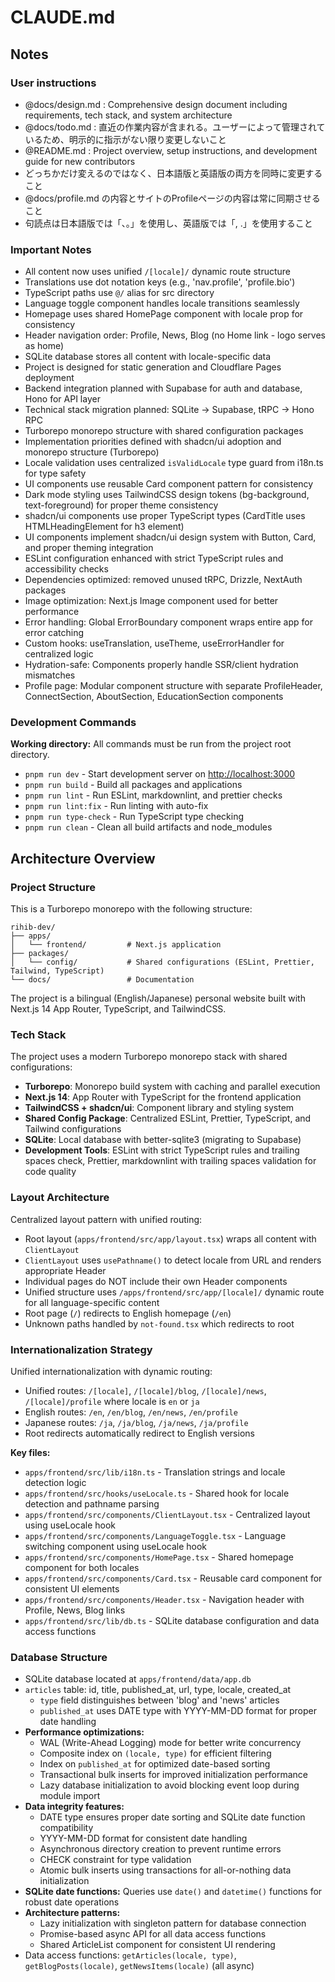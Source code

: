# CLAUDE.md

## Notes

### User instructions

- @docs/design.md : Comprehensive design document including requirements, tech stack, and system architecture
- @docs/todo.md : 直近の作業内容が含まれる。ユーザーによって管理されているため、明示的に指示がない限り変更しないこと
- @README.md : Project overview, setup instructions, and development guide for new contributors
- どっちかだけ変えるのではなく、日本語版と英語版の両方を同時に変更すること
- @docs/profile.md の内容とサイトのProfileページの内容は常に同期させること
- 句読点は日本語版では「、。」を使用し、英語版では「, .」を使用すること

### Important Notes

- All content now uses unified `/[locale]/` dynamic route structure
- Translations use dot notation keys (e.g., 'nav.profile', 'profile.bio')
- TypeScript paths use `@/` alias for src directory
- Language toggle component handles locale transitions seamlessly
- Homepage uses shared HomePage component with locale prop for consistency
- Header navigation order: Profile, News, Blog (no Home link - logo serves as home)
- SQLite database stores all content with locale-specific data
- Project is designed for static generation and Cloudflare Pages deployment
- Backend integration planned with Supabase for auth and database, Hono for API layer
- Technical stack migration planned: SQLite → Supabase, tRPC → Hono RPC
- Turborepo monorepo structure with shared configuration packages
- Implementation priorities defined with shadcn/ui adoption and monorepo structure (Turborepo)
- Locale validation uses centralized `isValidLocale` type guard from i18n.ts for type safety
- UI components use reusable Card component pattern for consistency
- Dark mode styling uses TailwindCSS design tokens (bg-background, text-foreground) for proper theme consistency
- shadcn/ui components use proper TypeScript types (CardTitle uses HTMLHeadingElement for h3 element)
- UI components implement shadcn/ui design system with Button, Card, and proper theming integration
- ESLint configuration enhanced with strict TypeScript rules and accessibility checks
- Dependencies optimized: removed unused tRPC, Drizzle, NextAuth packages
- Image optimization: Next.js Image component used for better performance
- Error handling: Global ErrorBoundary component wraps entire app for error catching
- Custom hooks: useTranslation, useTheme, useErrorHandler for centralized logic
- Hydration-safe: Components properly handle SSR/client hydration mismatches
- Profile page: Modular component structure with separate ProfileHeader, ConnectSection, AboutSection, EducationSection components

### Development Commands

**Working directory:** All commands must be run from the project root directory.

- `pnpm run dev` - Start development server on <http://localhost:3000>
- `pnpm run build` - Build all packages and applications
- `pnpm run lint` - Run ESLint, markdownlint, and prettier checks
- `pnpm run lint:fix` - Run linting with auto-fix
- `pnpm run type-check` - Run TypeScript type checking
- `pnpm run clean` - Clean all build artifacts and node_modules

## Architecture Overview

### Project Structure

This is a Turborepo monorepo with the following structure:

```text
rihib-dev/
├── apps/
│   └── frontend/         # Next.js application
├── packages/
│   └── config/           # Shared configurations (ESLint, Prettier, Tailwind, TypeScript)
└── docs/                 # Documentation
```

The project is a bilingual (English/Japanese) personal website built with Next.js 14 App Router, TypeScript, and TailwindCSS.

### Tech Stack

The project uses a modern Turborepo monorepo stack with shared configurations:

- **Turborepo**: Monorepo build system with caching and parallel execution
- **Next.js 14**: App Router with TypeScript for the frontend application
- **TailwindCSS + shadcn/ui**: Component library and styling system
- **Shared Config Package**: Centralized ESLint, Prettier, TypeScript, and Tailwind configurations
- **SQLite**: Local database with better-sqlite3 (migrating to Supabase)
- **Development Tools**: ESLint with strict TypeScript rules and trailing spaces check, Prettier, markdownlint with trailing spaces validation for code quality

### Layout Architecture

Centralized layout pattern with unified routing:

- Root layout (`apps/frontend/src/app/layout.tsx`) wraps all content with `ClientLayout`
- `ClientLayout` uses `usePathname()` to detect locale from URL and renders appropriate Header
- Individual pages do NOT include their own Header components
- Unified structure uses `/apps/frontend/src/app/[locale]/` dynamic route for all language-specific content
- Root page (`/`) redirects to English homepage (`/en`)
- Unknown paths handled by `not-found.tsx` which redirects to root

### Internationalization Strategy

Unified internationalization with dynamic routing:

- Unified routes: `/[locale]`, `/[locale]/blog`, `/[locale]/news`, `/[locale]/profile` where locale is `en` or `ja`
- English routes: `/en`, `/en/blog`, `/en/news`, `/en/profile`
- Japanese routes: `/ja`, `/ja/blog`, `/ja/news`, `/ja/profile`
- Root redirects automatically redirect to English versions

**Key files:**

- `apps/frontend/src/lib/i18n.ts` - Translation strings and locale detection logic
- `apps/frontend/src/hooks/useLocale.ts` - Shared hook for locale detection and pathname parsing
- `apps/frontend/src/components/ClientLayout.tsx` - Centralized layout using useLocale hook
- `apps/frontend/src/components/LanguageToggle.tsx` - Language switching component using useLocale hook
- `apps/frontend/src/components/HomePage.tsx` - Shared homepage component for both locales
- `apps/frontend/src/components/Card.tsx` - Reusable card component for consistent UI elements
- `apps/frontend/src/components/Header.tsx` - Navigation header with Profile, News, Blog links
- `apps/frontend/src/lib/db.ts` - SQLite database configuration and data access functions

### Database Structure

- SQLite database located at `apps/frontend/data/app.db`
- `articles` table: id, title, published_at, url, type, locale, created_at
  - `type` field distinguishes between 'blog' and 'news' articles
  - `published_at` uses DATE type with YYYY-MM-DD format for proper date handling
- **Performance optimizations:**
  - WAL (Write-Ahead Logging) mode for better write concurrency
  - Composite index on `(locale, type)` for efficient filtering
  - Index on `published_at` for optimized date-based sorting
  - Transactional bulk inserts for improved initialization performance
  - Lazy database initialization to avoid blocking event loop during module import
- **Data integrity features:**
  - DATE type ensures proper date sorting and SQLite date function compatibility
  - YYYY-MM-DD format for consistent date handling
  - Asynchronous directory creation to prevent runtime errors
  - CHECK constraint for type validation
  - Atomic bulk inserts using transactions for all-or-nothing data initialization
- **SQLite date functions:** Queries use `date()` and `datetime()` functions for robust date operations
- **Architecture patterns:**
  - Lazy initialization with singleton pattern for database connection
  - Promise-based async API for all data access functions
  - Shared ArticleList component for consistent UI rendering
- Data access functions: `getArticles(locale, type)`, `getBlogPosts(locale)`, `getNewsItems(locale)` (all async)
